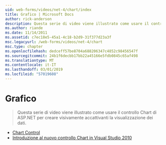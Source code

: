 ```yaml
---
uid: web-forms/videos/net-4/chart/index
title: Grafico | Microsoft Docs
author: rick-anderson
description: Questa serie di video viene illustrato come usare il controllo Chart di ASP.NET per creare visivamente accattivanti la visualizzazione dei dati.
ms.author: riande
ms.date: 11/14/2011
ms.assetid: c7ec18e5-45a1-4c18-b2d9-31f377d23a3f
msc.legacyurl: /web-forms/videos/net-4/chart
msc.type: chapter
ms.openlocfilehash: dedceff57be8704a688206347c4852c98456547f
ms.sourcegitcommit: 24b1f6decbb17bb22a45166e5fdb0845c65af498
ms.translationtype: MT
ms.contentlocale: it-IT
ms.lasthandoff: 03/01/2019
ms.locfileid: "57019608"
---
```

<a name="chart"></a>Grafico
====================
> Questa serie di video viene illustrato come usare il controllo Chart di ASP.NET per creare visivamente accattivanti la visualizzazione dei dati.


- [Chart Control](aspnet-4-quick-hit-chart-control.md)
- [Introduzione al nuovo controllo Chart in Visual Studio 2010](aspnet-4-how-do-i-introducing-the-new-chart-control-in-visual-studio-2010.md)
